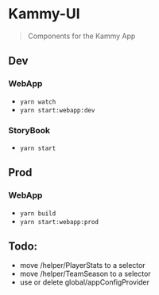 # Kammy-UI

 > Components for the Kammy App
 
## Dev

### WebApp
 * `yarn watch`
 * `yarn start:webapp:dev`

### StoryBook
 * `yarn start`

## Prod

### WebApp
 * `yarn build`
 * `yarn start:webapp:prod`

## Todo:

 * move /helper/PlayerStats to a selector
 * move /helper/TeamSeason to a selector
 * use or delete global/appConfigProvider
